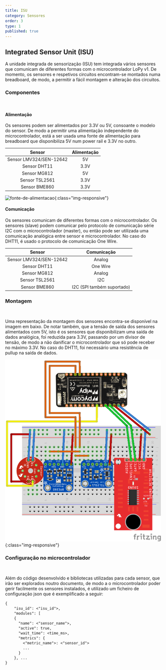 ```yaml
---
title: ISU
category: Sensores
order: 3
type: 1
published: true
---
```


## Integrated Sensor Unit (ISU)

A unidade integrada de sensorização (ISU) tem integrada vários sensores que comunicam de diferentes formas com o microcontrolador LoPy v1. De momento, os sensores e respetivos circuitos encontram-se montados numa breadboard, de modo, a permitir a fácil montagem e alteração dos circuitos.    

### Componentes
<br>

#### Alimentação
Os sensores podem ser alimentados por 3.3V ou 5V, consoante o modelo do sensor. De modo a permitir uma alimentação independente do microcontrolador, está a ser usada uma fonte de alimentação para breadboard que disponibiliza 5V num power rail e 3.3V no outro.
 
|           Sensor            |         Alimentação         |
|:---------------------------:|:---------------------------:|
| Sensor LMV324/SEN-12642     | 5V                          |
| Sensor DHT11                | 3.3V                        |
| Sensor MG812                | 5V                          |
| Sensor TSL2561              | 3.3V                        |
| Sensor BME860               | 3.3V                        |

![fonte-de-alimentacao](/images/posts/fonte-alimentacao.jpg){:class="img-responsive"}


#### Comunicação
Os sensores comunicam de diferentes formas com o microcontrolador. Os sensores (slave) podem comunicar pelo protocolo de comunicação série I2C com o microcontrolador (master), ou então pode ser utilizada uma comunicação analógica entre sensor e microcontrolador. No caso do DHT11, é usado o protocolo de comunicação One Wire.
 
|           Sensor            |         Comunicação         |
|:---------------------------:|:---------------------------:|
| Sensor LMV324/SEN-12642     | Analog                      |
| Sensor DHT11                | One Wire                    |
| Sensor MG812                | Analog                      |
| Sensor TSL2561              | I2C                         |
| Sensor BME860               | I2C (SPI também suportado)  |


### Montagem
<br>

Uma representação da montagem dos sensores encontra-se disponível na imagem em baixo. De notar também, que a tensão de saída dos sensores alimentados com 5V, isto é os sensores que disponibilizam uma saída de dados analógica, foi reduzida para 3.3V, passando por um divisor de tensão, de modo a não danificar o microcontrolador que só pode receber no máximo 3.3V. No caso do DHT11, foi necessário uma resistência de pullup na saída de dados.

![montagem](/images/posts/montagem.png){:class="img-responsive"}

### Configuração no microcontrolador
<br>

Além do código desenvolvido e bibliotecas utilizadas para cada sensor, que irão ser explorados noutro documento, de modo a o microcontrolador poder gerir facilmente os sensores instalados, é utilizado um ficheiro de configuração json que é exemplificado a seguir:

```
{
    "isu_id": <"isu_id">,
    "modules": [
    {
      "name": <"sensor_name">,
      "active": true,
      "wait_time": <time_ms>,
      "metrics": {
        <"metric_name">: <"sensor_id">
        ...
      }
    }, ...
}
```

